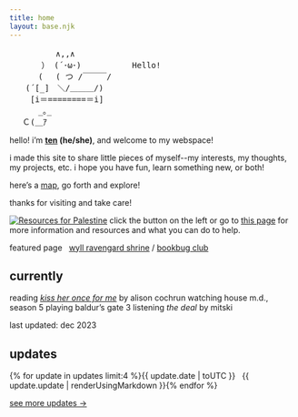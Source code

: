 ```yaml
---
title: home
layout: base.njk
---
```


<pre class="ascii">
　　　 　  ∧,,∧
　　　　） (´･ω･) 　 　 　 　Hello!
　　　 (　 ( つ /￣￣￣/　
　　(´[_]　＼/＿＿＿/)
　　 [i＝========＝i]
　　　 _｡_　 　
　 Ｃ(＿ｱ
</pre>

<p></p>

hello! i’m **[ten](/about) (he/she)**, and welcome to my webspace!

i made this site to share little pieces of myself--my interests, my thoughts, my projects, etc. i hope you have fun, learn something new, or both!

here’s a [map](/sitemap), go forth and explore!

thanks for visiting and take care!

[![Resources for Palestine](/assets/img/standwith.png)](/resources/palestine) click the button on the left or go to [this page](/resources/palestine) for more information and resources and what you can do to help.

<p></p>

<div class="grid">
<span class="label">featured page&nbsp;&nbsp;</span>
<span><a href="/shrines/wyll">wyll ravengard shrine</a> / <a href="/logs/bookbug">bookbug club</a></span>
</div>

## currently

<div class="grid">
<span class="label">reading</span>
<span><em><a href="/logs/books/kiss-her-once-for-me">kiss her once for me</a></em> by alison cochrun</span>
<span class="label">watching</span>
<span>house m.d., season 5</span>
<span class="label">playing</span>
<span>baldur’s gate 3</span>
<span class="label">listening</span>
<span><em>the deal</em> by mitski</span>
</div>

<p></p>

last updated: dec 2023

## updates

<div class="grid">
{% for update in updates limit:4 %}<span class="label">{{ update.date | toUTC }} &nbsp;</span> <span>{{ update.update | renderUsingMarkdown }}</span>{% endfor %}
</div>
<p></p>

[see more updates →](/changelog)